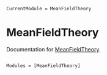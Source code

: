 ```@meta
CurrentModule = MeanFieldTheory
```

# MeanFieldTheory

Documentation for [MeanFieldTheory](https://github.com/Quantum-Many-Body/MeanFieldTheory.jl).

```@index
```

```@autodocs
Modules = [MeanFieldTheory]
```

